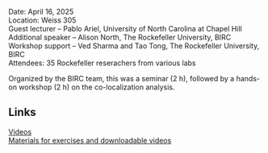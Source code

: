 Date: April 16, 2025  
Location: Weiss 305  
Guest lecturer – Pablo Ariel, University of North Carolina at Chapel Hill  
Additional speaker – Alison North, The Rockefeller University, BIRC  
Workshop support – Ved Sharma and Tao Tong, The Rockefeller University, BIRC  
Attendees: 35 Rockefeller reserachers from various labs  

Organized by the BIRC team, this was a seminar (2 h), followed by a hands-on workshop (2 h) on the co-localization analysis.  

## Links  
[Videos](https://youtube.com/playlist?list=PL_P0beEBCtVLwzO8RzZ19-rD3k8spDxH4&si=MZusTQ-ySNIgF_wr)  
[Materials for exercises and downloadable videos](https://doi.org/10.17615/d372-5m24)




